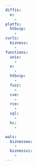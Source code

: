 ```yaml
---
diffis:
  e:
    -
platfs:
  htbvip:
    -
curls:
  bizness:
    -
functions:
  unix:
    -
  e:
    -
  htbvip:
    -
  fuzz:
    -
  cve:
    -
  rce:
    -
  sql:
    -
  hc:
    -

wals:
  biznesswu:
    -
  biznessvi:
    -
---
```

